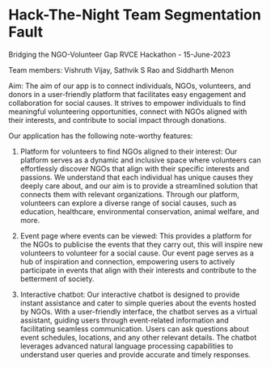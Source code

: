# Hack-The-Night Team Segmentation Fault
Bridging the NGO-Volunteer Gap
RVCE Hackathon - 15-June-2023

Team members: Vishruth Vijay, Sathvik S Rao and Siddharth Menon

Aim: The aim of our app is to connect individuals, NGOs, volunteers, and donors in a user-friendly platform that facilitates easy engagement and collaboration for social causes. It strives to empower individuals to find meaningful volunteering opportunities, connect with NGOs aligned with their interests, and contribute to social impact through donations.

Our application has the following note-worthy features:

1) Platform for volunteers to find NGOs aligned to their interest: Our platform serves as a dynamic and inclusive space where volunteers can effortlessly discover NGOs that align with their specific interests and passions. We understand that each individual has unique causes they deeply care about, and our aim is to provide a streamlined solution that connects them with relevant organizations. Through our platform, volunteers can explore a diverse range of social causes, such as education, healthcare, environmental conservation, animal welfare, and more.

2) Event page where events can be viewed: This provides a platform for the NGOs to publicise the events that they carry out, this will inspire new volunteers to volunteer for a social cause. Our event page serves as a hub of inspiration and connection, empowering users to actively participate in events that align with their interests and contribute to the betterment of society.

3) Interactive chatbot: Our interactive chatbot is designed to provide instant assistance and cater to simple queries about the events hosted by NGOs. With a user-friendly interface, the chatbot serves as a virtual assistant, guiding users through event-related information and facilitating seamless communication. Users can ask questions about event schedules, locations, and any other relevant details. The chatbot leverages advanced natural language processing capabilities to understand user queries and provide accurate and timely responses.




